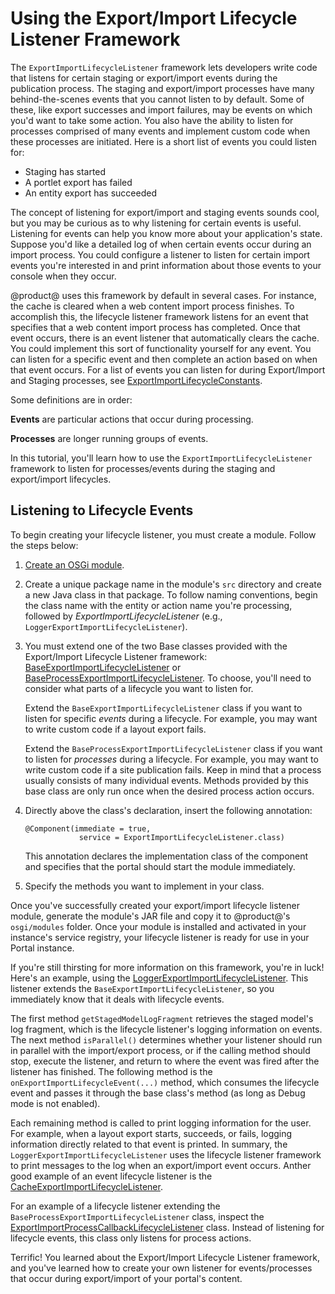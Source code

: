 # Using the Export/Import Lifecycle Listener Framework [](id=using-the-export-import-lifecycle-listener-framework)

The `ExportImportLifecycleListener` framework lets developers write code that
listens for certain staging or export/import events during the publication
process. The staging and export/import processes have many behind-the-scenes
events that you cannot listen to by default. Some of these, like export
successes and import failures, may be events on which you'd want to take some
action. You also have the ability to listen for processes comprised of many
events and implement custom code when these processes are initiated. Here is a
short list of events you could listen for: 

- Staging has started
- A portlet export has failed
- An entity export has succeeded

The concept of listening for export/import and staging events sounds cool, but
you may be curious as to why listening for certain events is useful. Listening
for events can help you know more about your application's state. Suppose you'd
like a detailed log of when certain events occur during an import process. You
could configure a listener to listen for certain import events you're interested
in and print information about those events to your console when they occur.

@product@ uses this framework by default in several cases. For instance, the
cache is cleared when a web content import process finishes. To accomplish this,
the lifecycle listener framework listens for an event that specifies that a web
content import process has completed. Once that event occurs, there is an event
listener that automatically clears the cache. You could implement this sort of
functionality yourself for any event. You can listen for a specific event and
then complete an action based on when that event occurs. For a list of events
you can listen for during Export/Import and Staging processes, see
[ExportImportLifecycleConstants](@platform-ref@/7.1-latest/javadocs/portal-kernel/com/liferay/exportimport/kernel/lifecycle/ExportImportLifecycleConstants.html).

Some definitions are in order: 

**Events** are particular actions that occur during processing. 

**Processes** are longer running groups of events. 

In this tutorial, you'll learn how to use the `ExportImportLifecycleListener`
framework to listen for processes/events during the staging and export/import
lifecycles.

## Listening to Lifecycle Events [](id=listening-to-lifecycle-events)

To begin creating your lifecycle listener, you must create a module. Follow the
steps below:

1.  [Create an OSGi module](/develop/tutorials/-/knowledge_base/7-1/starting-module-development#creating-a-module). 

2.  Create a unique package name in the module's `src` directory and create a
    new Java class in that package. To follow naming conventions, begin the
    class name with the entity or action name you're processing, followed by
    *ExportImportLifecycleListener* (e.g.,
    `LoggerExportImportLifecycleListener`).

3.  You must extend one of the two Base classes provided with the
    Export/Import Lifecycle Listener framework:
    [BaseExportImportLifecycleListener](@platform-ref@/7.1-latest/javadocs/portal-kernel/com/liferay/exportimport/kernel/lifecycle/BaseExportImportLifecycleListener.html)
    or
    [BaseProcessExportImportLifecycleListener](@platform-ref@/7.1-latest/javadocs/portal-kernel/com/liferay/exportimport/kernel/lifecycle/BaseProcessExportImportLifecycleListener.html).
    To choose, you'll need to consider what parts of a lifecycle you want to
    listen for.

    Extend the `BaseExportImportLifecycleListener` class if you want to listen
    for specific *events* during a lifecycle. For example, you may want to write
    custom code if a layout export fails.

    Extend the `BaseProcessExportImportLifecycleListener` class if you want to
    listen for *processes* during a lifecycle. For example, you may want to
    write custom code if a site publication fails. Keep in mind that a process
    usually consists of many individual events. Methods provided by this base
    class are only run once when the desired process action occurs.

4.  Directly above the class's declaration, insert the following annotation:

        @Component(immediate = true, 
                    service = ExportImportLifecycleListener.class)

    This annotation declares the implementation class of the component and
    specifies that the portal should start the module immediately. 

5.  Specify the methods you want to implement in your class.

Once you've successfully created your export/import lifecycle listener module,
generate the module's JAR file and copy it to @product@'s `osgi/modules` folder.
Once your module is installed and activated in your instance's service registry,
your lifecycle listener is ready for use in your Portal instance.

If you're still thirsting for more information on this framework, you're in
luck! Here's an example, using the
[LoggerExportImportLifecycleListener](@app-ref@/web-experience/latest/javadocs/com/liferay/exportimport/lifecycle/LoggerExportImportLifecycleListener.html).
This listener extends the `BaseExportImportLifecycleListener`, so you 
immediately know that it deals with lifecycle events.

The first method `getStagedModelLogFragment` retrieves the staged model's log
fragment, which is the lifecycle listener's logging information on events. The
next method `isParallel()` determines whether your listener should run in
parallel with the import/export process, or if the calling method should stop,
execute the listener, and return to where the event was fired after the listener
has finished. The following method is the `onExportImportLifecycleEvent(...)`
method, which consumes the lifecycle event and passes it through the base
class's method (as long as Debug mode is not enabled).

Each remaining method is called to print logging information for the user. For
example, when a layout export starts, succeeds, or fails, logging information
directly related to that event is printed. In summary, the
`LoggerExportImportLifecycleListener` uses the lifecycle listener framework to
print messages to the log when an export/import event occurs. Anther good
example of an event lifecycle listener is the
[CacheExportImportLifecycleListener](@app-ref@/web-experience/latest/javadocs/com/liferay/exportimport/lifecycle/CacheExportImportLifecycleListener.html).

For an example of a lifecycle listener extending the
`BaseProcessExportImportLifecycleListener` class, inspect the
[ExportImportProcessCallbackLifecycleListener](@app-ref@/web-experience/latest/javadocs/com/liferay/exportimport/lifecycle/ExportImportProcessCallbackLifecycleListener.html)
class. Instead of listening for lifecycle events, this class only listens for
process actions.

Terrific! You learned about the Export/Import Lifecycle Listener framework, and
you've learned how to create your own listener for events/processes that occur
during export/import of your portal's content.
